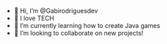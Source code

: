 - 👋 Hi, I’m @Gabirodriguesdev
- 👀 I love TECH
- 🌱 I’m currently learning how to create Java games
- 💞️ I’m looking to collaborate on new projects!
